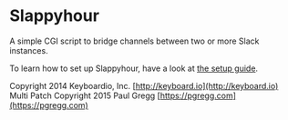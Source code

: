# Slappyhour

A simple CGI script to bridge channels between two or more Slack instances.

To learn how to set up Slappyhour, have a look at [the setup guide](setup.md).

Copyright 2014 Keyboardio, Inc. [http://keyboard.io](http://keyboard.io)
Multi Patch Copyright 2015 Paul Gregg [https://pgregg.com](https://pgregg.com)

